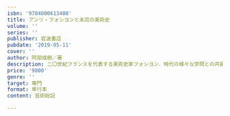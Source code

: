 ```yaml
---
isbn: '9784000613408'
title: アンリ・フォシヨンと未完の美術史
volume: ''
series: ''
publisher: 岩波書店
pubdate: '2019-05-11'
cover: ''
author: 阿部成樹／著
description: 二〇世紀フランスを代表する美術史家フォシヨン．時代の様々な学問との共振関係，ナチズムとの対決まで．
price: '9800'
genre: ''
target: 専門
format: 単行本
content: 芸術総記

---
```

